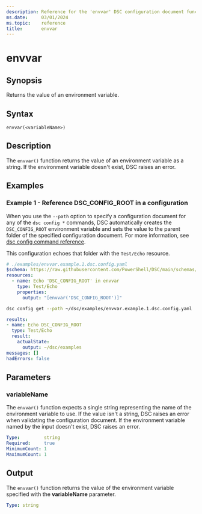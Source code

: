 ```yaml
---
description: Reference for the 'envvar' DSC configuration document function
ms.date:     03/01/2024
ms.topic:    reference
title:       envvar
---
```


# envvar

## Synopsis

Returns the value of an environment variable.

## Syntax

```Syntax
envvar(<variableName>)
```

## Description

The `envvar()` function returns the value of an environment variable as a string. If the
environment variable doesn't exist, DSC raises an error.

## Examples

### Example 1 - Reference DSC_CONFIG_ROOT in a configuration

When you use the `--path` option to specify a configuration document for any of the `dsc config *`
commands, DSC automatically creates the `DSC_CONFIG_ROOT` environment variable and sets the value to
the parent folder of the specified configuration document. For more information, see
[dsc config command reference][01].

This configuration echoes that folder with the `Test/Echo` resource.

```yaml
# ./examples/envvar.example.1.dsc.config.yaml
$schema: https://raw.githubusercontent.com/PowerShell/DSC/main/schemas/2024/04/config/document.json
resources:
  - name: Echo 'DSC_CONFIG_ROOT' in envvar
    type: Test/Echo
    properties:
      output: "[envvar('DSC_CONFIG_ROOT')]"
```

```bash
dsc config get --path ~/dsc/examples/envvar.example.1.dsc.config.yaml
```

```yaml
results:
- name: Echo DSC_CONFIG_ROOT
  type: Test/Echo
  result:
    actualState:
      output: ~/dsc/examples
messages: []
hadErrors: false
```

## Parameters

### variableName

The `envvar()` function expects a single string representing the name of the environment variable
to use. If the value isn't a string, DSC raises an error when validating the configuration
document. If the environment variable named by the input doesn't exist, DSC raises an error.

```yaml
Type:         string
Required:     true
MinimumCount: 1
MaximumCount: 1
```

## Output

The `envvar()` function returns the value of the environment variable specified with the
**variableName** parameter.

```yaml
Type: string
```

[01]: ../../../cli/config/command.md#environment-variables
